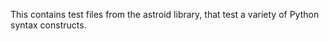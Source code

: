 This contains test files from the astroid library, that test a variety of
Python syntax constructs.
